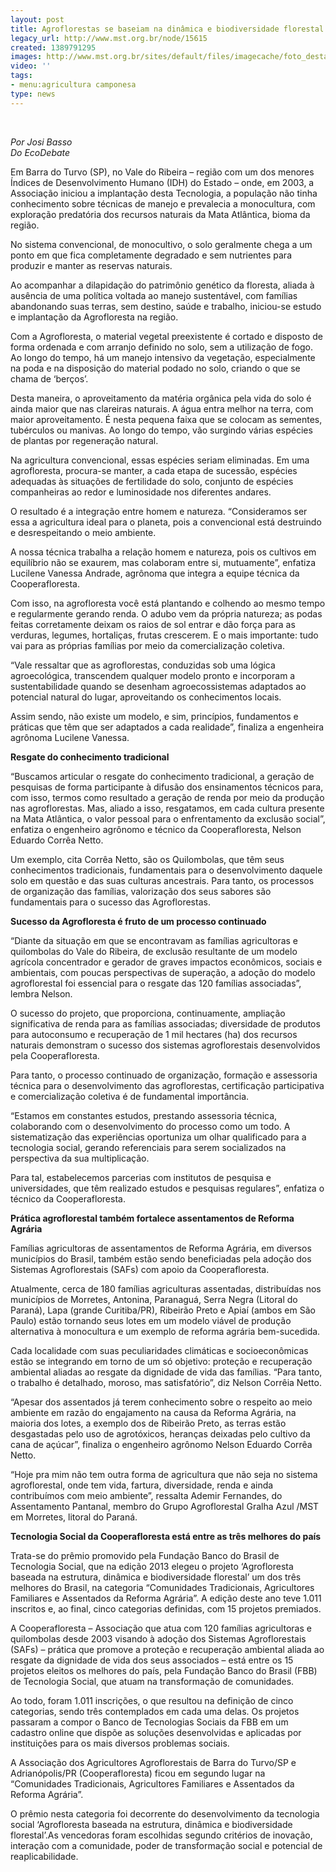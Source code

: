 ```yaml
---
layout: post
title: Agroflorestas se baseiam na dinâmica e biodiversidade florestal
legacy_url: http://www.mst.org.br/node/15615
created: 1389791295
images: http://www.mst.org.br/sites/default/files/imagecache/foto_destaque/video-agroflorestar-canteiro-agroflorestal33.jpg
video: ''
tags:
- menu:agricultura camponesa
type: news
---
```

<p class="MsoNormal">&nbsp;</p><p class="MsoNormal"><em>Por Josi Basso<br>Do EcoDebate</em></p><p class="MsoNormal">Em Barra do Turvo (SP), no Vale do Ribeira – região com um dos menores Índices de Desenvolvimento Humano (IDH) do Estado – onde, em 2003, a Associação iniciou a implantação desta Tecnologia, a população não tinha conhecimento sobre técnicas de manejo e prevalecia a monocultura, com exploração predatória dos recursos naturais da Mata Atlântica, bioma da região.</p><p class="MsoNormal">No sistema convencional, de monocultivo, o solo geralmente chega a um ponto em que fica completamente degradado e sem nutrientes para produzir e manter as reservas naturais.</p><p class="MsoNormal">Ao acompanhar a dilapidação do patrimônio genético da floresta, aliada à ausência de uma política voltada ao manejo sustentável, com famílias abandonando suas terras, sem destino, saúde e trabalho, iniciou-se estudo e implantação da Agrofloresta na região.</p><p class="MsoNormal">Com a Agrofloresta, o material vegetal preexistente é cortado e disposto de forma ordenada e com arranjo definido no solo, sem a utilização de fogo. Ao longo do tempo, há um manejo intensivo da vegetação, especialmente na poda e na disposição do material podado no solo, criando o que se chama de ‘berços’.</p><p class="MsoNormal">Desta maneira, o aproveitamento da matéria orgânica pela vida do solo é ainda maior que nas clareiras naturais. A água entra melhor na terra, com maior aproveitamento. É nesta pequena faixa que se colocam as sementes, tubérculos ou manivas. Ao longo do tempo, vão surgindo várias espécies de plantas por regeneração natural.</p><p class="MsoNormal">Na agricultura convencional, essas espécies seriam eliminadas. Em uma agrofloresta, procura-se manter, a cada etapa de sucessão, espécies adequadas às situações de fertilidade do solo, conjunto de espécies companheiras ao redor e luminosidade nos diferentes andares.</p><p class="MsoNormal">O resultado é a integração entre homem e natureza. “Consideramos ser essa a agricultura ideal para o planeta, pois a convencional está destruindo e desrespeitando o meio ambiente.</p><p class="MsoNormal">A nossa técnica trabalha a relação homem e natureza, pois os cultivos em equilíbrio não se exaurem, mas colaboram entre si, mutuamente”, enfatiza Lucilene Vanessa Andrade, agrônoma que integra a equipe técnica da Cooperafloresta.</p><p class="MsoNormal">Com isso, na agrofloresta você está plantando e colhendo ao mesmo tempo e regularmente gerando renda. O adubo vem da própria natureza; as podas feitas corretamente deixam os raios de sol entrar e dão força para as verduras, legumes, hortaliças, frutas crescerem. E o mais importante: tudo vai para as próprias famílias por meio da comercialização coletiva.</p><p class="MsoNormal">“Vale ressaltar que as agroflorestas, conduzidas sob uma lógica agroecológica, transcendem qualquer modelo pronto e incorporam a sustentabilidade quando se desenham agroecossistemas adaptados ao potencial natural do lugar, aproveitando os conhecimentos locais.</p><p class="MsoNormal">Assim sendo, não existe um modelo, e sim, princípios, fundamentos e práticas que têm que ser adaptados a cada realidade”, finaliza a engenheira agrônoma Lucilene Vanessa.</p><p class="MsoNormal"><strong>Resgate do conhecimento tradicional</strong></p><p class="MsoNormal">“Buscamos articular o resgate do conhecimento tradicional, a geração de pesquisas de forma participante à difusão dos ensinamentos técnicos para, com isso, termos como resultado a geração de renda por meio da produção nas agroflorestas. Mas, aliado a isso, resgatamos, em cada cultura presente na Mata Atlântica, o valor pessoal para o enfrentamento da exclusão social”, enfatiza o engenheiro agrônomo e técnico da Cooperafloresta, Nelson Eduardo Corrêa Netto.</p><p class="MsoNormal">Um exemplo, cita Corrêa Netto, são os Quilombolas, que têm seus conhecimentos tradicionais, fundamentais para o desenvolvimento daquele solo em questão e das suas culturas ancestrais. Para tanto, os processos de organização das famílias, valorização dos seus sabores são fundamentais para o sucesso das Agroflorestas.</p><p class="MsoNormal"><strong>Sucesso da Agrofloresta é fruto de um processo continuado</strong></p><p class="MsoNormal">“Diante da situação em que se encontravam as famílias agricultoras e quilombolas do Vale do Ribeira, de exclusão resultante de um modelo agrícola concentrador e gerador de graves impactos econômicos, sociais e ambientais, com poucas perspectivas de superação, a adoção do modelo agroflorestal foi essencial para o resgate das 120 famílias associadas”, lembra Nelson.</p><p class="MsoNormal">O sucesso do projeto, que proporciona, continuamente, ampliação significativa de renda para as famílias associadas; diversidade de produtos para autoconsumo e recuperação de 1 mil hectares (ha) dos recursos naturais demonstram o sucesso dos sistemas agroflorestais desenvolvidos pela Cooperafloresta.</p><p class="MsoNormal">Para tanto, o processo continuado de organização, formação e assessoria técnica para o desenvolvimento das agroflorestas, certificação participativa e comercialização coletiva é de fundamental importância.</p><p class="MsoNormal">“Estamos em constantes estudos, prestando assessoria técnica, colaborando com o desenvolvimento do processo como um todo. A sistematização das experiências oportuniza um olhar qualificado para a tecnologia social, gerando referenciais para serem socializados na perspectiva da sua multiplicação.</p><p class="MsoNormal">Para tal, estabelecemos parcerias com institutos de pesquisa e universidades, que têm realizado estudos e pesquisas regulares”, enfatiza o técnico da Cooperafloresta.</p><p class="MsoNormal"><strong>Prática agroflorestal também fortalece assentamentos de Reforma Agrária</strong></p><p class="MsoNormal">Famílias agricultoras de assentamentos de Reforma Agrária, em diversos municípios do Brasil, também estão sendo beneficiadas pela adoção dos Sistemas Agroflorestais (SAFs) com apoio da Cooperafloresta.</p><p class="MsoNormal">Atualmente, cerca de 180 famílias agriculturas assentadas, distribuídas nos municípios de Morretes, Antonina, Paranaguá, Serra Negra (Litoral do Paraná), Lapa (grande Curitiba/PR), Ribeirão Preto e Apiaí (ambos em São Paulo) estão tornando seus lotes em um modelo viável de produção alternativa à monocultura e um exemplo de reforma agrária bem-sucedida.</p><p class="MsoNormal">Cada localidade com suas peculiaridades climáticas e socioeconômicas estão se integrando em torno de um só objetivo: proteção e recuperação ambiental aliadas ao resgate da dignidade de vida das famílias. “Para tanto, o trabalho é detalhado, moroso, mas satisfatório”, diz Nelson Corrêia Netto.</p><p class="MsoNormal">“Apesar dos assentados já terem conhecimento sobre o respeito ao meio ambiente em razão do engajamento na causa da Reforma Agrária, na maioria dos lotes, a exemplo dos de Ribeirão Preto, as terras estão desgastadas pelo uso de agrotóxicos, heranças deixadas pelo cultivo da cana de açúcar”, finaliza o engenheiro agrônomo Nelson Eduardo Corrêa Netto.</p><p class="MsoNormal">“Hoje pra mim não tem outra forma de agricultura que não seja no sistema agroflorestal, onde tem vida, fartura, diversidade, renda e ainda contribuímos com meio ambiente”, ressalta Ademir Fernandes, do Assentamento Pantanal, membro do Grupo Agroflorestal Gralha Azul /MST em Morretes, litoral do Paraná.</p><p class="MsoNormal"><strong>Tecnologia Social da Cooperafloresta está entre as três melhores do país</strong></p><p class="MsoNormal">Trata-se do prêmio promovido pela Fundação Banco do Brasil de Tecnologia Social, que na edição 2013 elegeu o&nbsp;projeto ‘Agrofloresta baseada na estrutura, dinâmica e biodiversidade florestal’ um dos três melhores do Brasil, na categoria “Comunidades Tradicionais, Agricultores Familiares e Assentados da Reforma Agrária”. A edição deste ano teve 1.011 inscritos e, ao final, cinco categorias definidas, com 15 projetos premiados.</p><p class="MsoNormal">A Cooperafloresta – Associação que atua com 120 famílias agricultoras e quilombolas desde 2003 visando à adoção dos Sistemas Agroflorestais (SAFs) – prática que promove a proteção e recuperação ambiental aliada ao resgate da dignidade de vida dos seus associados – está entre os 15 projetos eleitos os melhores do país, pela Fundação Banco do Brasil (FBB) de Tecnologia Social, que atuam na transformação de comunidades.</p><p class="MsoNormal">Ao todo, foram 1.011 inscrições, o que resultou na definição de cinco categorias, sendo três contemplados em cada uma delas. Os projetos passaram a compor o Banco de Tecnologias Sociais da FBB em um cadastro online que dispõe as soluções desenvolvidas e aplicadas por instituições para os mais diversos problemas sociais.</p><p class="MsoNormal">A Associação dos Agricultores Agroflorestais de Barra do Turvo/SP e Adrianópolis/PR (Cooperafloresta) ficou em segundo lugar na “Comunidades Tradicionais, Agricultores Familiares e Assentados da Reforma Agrária”.</p><p class="MsoNormal">O prêmio nesta categoria foi decorrente do desenvolvimento da tecnologia social ‘Agrofloresta baseada na estrutura, dinâmica e biodiversidade florestal’.As vencedoras foram escolhidas segundo critérios de inovação, interação com a comunidade, poder de transformação social e potencial de reaplicabilidade.</p>
